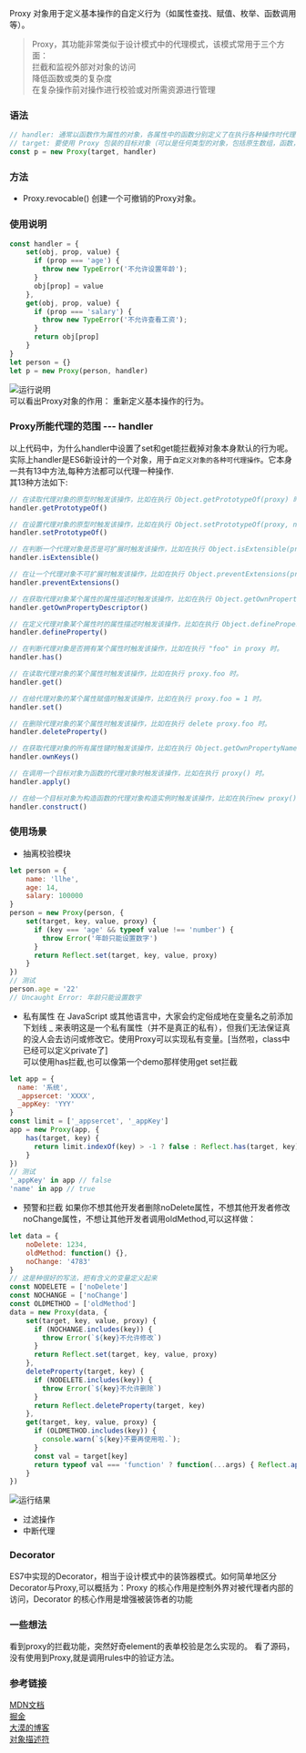 Proxy 对象用于定义基本操作的自定义行为（如属性查找、赋值、枚举、函数调用等）。
>Proxy，其功能非常类似于设计模式中的代理模式，该模式常用于三个方面：  
拦截和监视外部对对象的访问  
降低函数或类的复杂度  
在复杂操作前对操作进行校验或对所需资源进行管理  

### 语法
```js
// handler: 通常以函数作为属性的对象，各属性中的函数分别定义了在执行各种操作时代理 p 的行为。
// target: 要使用 Proxy 包装的目标对象（可以是任何类型的对象，包括原生数组，函数，甚至另一个代理）。
const p = new Proxy(target, handler)
```

### 方法
* Proxy.revocable() 创建一个可撤销的Proxy对象。

### 使用说明
```js
const handler = {
    set(obj, prop, value) {
      if (prop === 'age') {
        throw new TypeError('不允许设置年龄');
      }
      obj[prop] = value
    },
    get(obj, prop, value) {
      if (prop === 'salary') {
        throw new TypeError('不允许查看工资');
      }
      return obj[prop]
    }
}
let person = {}
let p = new Proxy(person, handler)
```
![运行说明](../assets/imgs/proxy-code.png)  
可以看出Proxy对象的作用： 重新定义基本操作的行为。

### Proxy所能代理的范围 --- handler
以上代码中，为什么handler中设置了set和get能拦截掉对象本身默认的行为呢。    
实际上handler是ES6新设计的一个对象，用于`自定义对象的各种可代理操作`。它本身一共有13中方法,每种方法都可以代理一种操作.    
其13种方法如下:
```js
// 在读取代理对象的原型时触发该操作，比如在执行 Object.getPrototypeOf(proxy) 时。
handler.getPrototypeOf()

// 在设置代理对象的原型时触发该操作，比如在执行 Object.setPrototypeOf(proxy, null) 时。
handler.setPrototypeOf()

// 在判断一个代理对象是否是可扩展时触发该操作，比如在执行 Object.isExtensible(proxy) 时。
handler.isExtensible()

// 在让一个代理对象不可扩展时触发该操作，比如在执行 Object.preventExtensions(proxy) 时。
handler.preventExtensions()

// 在获取代理对象某个属性的属性描述时触发该操作，比如在执行 Object.getOwnPropertyDescriptor(proxy, "foo") 时。
handler.getOwnPropertyDescriptor()

// 在定义代理对象某个属性时的属性描述时触发该操作，比如在执行 Object.defineProperty(proxy, "foo", {}) 时。
handler.defineProperty()

// 在判断代理对象是否拥有某个属性时触发该操作，比如在执行 "foo" in proxy 时。
handler.has()

// 在读取代理对象的某个属性时触发该操作，比如在执行 proxy.foo 时。
handler.get()

// 在给代理对象的某个属性赋值时触发该操作，比如在执行 proxy.foo = 1 时。
handler.set()

// 在删除代理对象的某个属性时触发该操作，比如在执行 delete proxy.foo 时。
handler.deleteProperty()

// 在获取代理对象的所有属性键时触发该操作，比如在执行 Object.getOwnPropertyNames(proxy) 时。
handler.ownKeys()

// 在调用一个目标对象为函数的代理对象时触发该操作，比如在执行 proxy() 时。
handler.apply()

// 在给一个目标对象为构造函数的代理对象构造实例时触发该操作，比如在执行new proxy() 时。
handler.construct()
```

### 使用场景
* 抽离校验模块
```js
let person = {
    name: 'llhe',
    age: 14,
    salary: 100000
}
person = new Proxy(person, {
    set(target, key, value, proxy) {
      if (key === 'age' && typeof value !== 'number') {
        throw Error('年龄只能设置数字')
      }
      return Reflect.set(target, key, value, proxy)
    }
})
// 测试
person.age = '22'
// Uncaught Error: 年龄只能设置数字
```

* 私有属性
在 JavaScript 或其他语言中，大家会约定俗成地在变量名之前添加下划线 _ 来表明这是一个私有属性（并不是真正的私有），但我们无法保证真的没人会去访问或修改它。使用Proxy可以实现私有变量。[当然啦，class中已经可以定义private了]     
可以使用has拦截,也可以像第一个demo那样使用get set拦截
```js
let app = {
  name: '系统',
  _appsercet: 'XXXX',
  _appKey: 'YYY'
}
const limit = ['_appsercet', '_appKey']
app = new Proxy(app, {
    has(target, key) {
      return limit.indexOf(key) > -1 ? false : Reflect.has(target, key)
    }
})
// 测试
'_appKey' in app // false
'name' in app // true
```

* 预警和拦截
如果你不想其他开发者删除noDelete属性，不想其他开发者修改noChange属性，不想让其他开发者调用oldMethod,可以这样做：
```js
let data = {
    noDelete: 1234,
    oldMethod: function() {},
    noChange: '4783'
}
// 这是种很好的写法，把有含义的变量定义起来
const NODELETE = ['noDelete']
const NOCHANGE = ['noChange']
const OLDMETHOD = ['oldMethod']
data = new Proxy(data, {
    set(target, key, value, proxy) {
      if (NOCHANGE.includes(key)) {
        throw Error(`${key}不允许修改`)
      }
      return Reflect.set(target, key, value, proxy)
    },
    deleteProperty(target, key) {
      if (NODELETE.includes(key)) {
        throw Error(`${key}不允许删除`)
      }
      return Reflect.deleteProperty(target, key)
    },
    get(target, key, value, proxy) {
      if (OLDMETHOD.includes(key)) {
        console.warn(`${key}不要再使用啦.`);
      }
      const val = target[key]
      return typeof val === 'function' ? function(...args) { Reflect.apply(target[key], target, args); } : val
    }
})
```
![运行结果](../assets/imgs/proxy-code2.png)

* 过滤操作
* 中断代理

### Decorator
ES7中实现的Decorator，相当于设计模式中的装饰器模式。如何简单地区分Decorator与Proxy,可以概括为：Proxy 的核心作用是控制外界对被代理者内部的访问，Decorator 的核心作用是增强被装饰者的功能

### 一些想法
看到proxy的拦截功能，突然好奇element的表单校验是怎么实现的。
看了源码，没有使用到Proxy,就是调用rules中的验证方法。

### 参考链接
[MDN文档](https://developer.mozilla.org/zh-CN/docs/Web/JavaScript/Reference/Global_Objects/Proxy)     
[掘金](https://juejin.im/post/5a5227ce6fb9a01c927e85c4)    
[大漠的博客](https://www.w3cplus.com/javascript/use-cases-for-es6-proxies.html)  
[对象描述符](https://developer.mozilla.org/zh-CN/docs/Web/JavaScript/Reference/Global_Objects/Object/defineProperty)